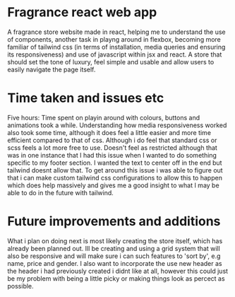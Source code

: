 # Fragrance react web app

A fragrance store website made in react, helping me to understand the use of components, another task in playng around in flexbox, becoming more familiar of tailwind css (in terms of installation, media queries and ensuring its responsiveness) and use of javascript within jsx and react. A store that should set the tone of luxury, feel simple and usable and allow users to easily navigate the page itself.

# Time taken and issues etc

Five hours:
Time spent on playin around with colours, buttons and animations took a while. Understanding how media responsiveness worked also took some time, although it does feel a little easier and more time efficient compared to that of css.
Although i do feel that standard css or scss feels a lot more free to use. Doesn't feel as restricted although that was in one instance that I had this issue when I wanted to do something specific to my footer section. I wanted the text to center off in the end but tailwind doesnt allow that. To get around this issue i was able to figure out that i can make custom tailwind css configurations to allow this to happen which does help massively and gives me a good insight to what I may be able to do in the future with tailwind. 

# Future improvements and additions

What i plan on doing next is most likely creating the store itself, which has already been planned out. Ill be creating and using a grid system that will also be responsive and will make sure i can such features to 'sort by', e.g name, price and gender. I also want to incorporate the use new header as the header i had previously created i didnt like at all, however this could just be my problem with being a little picky or making things look as percect as possible.